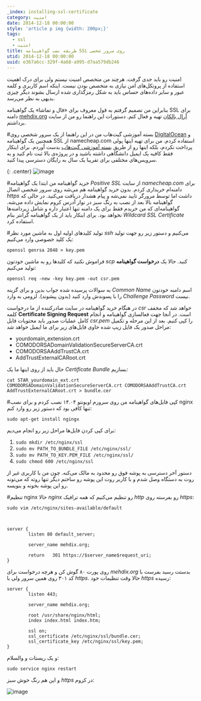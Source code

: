 ```yaml
---
_index: installing-ssl-certificate
category: امنیت
date: 2014-12-18 00:00:00
style: 'article p img {width: 200px;}'
tags:
  - ssl
  - امنیت
title: طریقه نصب گواهینامه SSL روی سرور شخصی
utid: 2014-12-18 00:00:00
uuid: e367a6cc-329f-4a68-a995-d7aa579db246
---
```

امنیت رو باید جدی گرفت. هرچند من متخصص امنیت نیستم ولی برای درک اهمیت استفاده از پروتکل‌های امن نیازی به متخصص بودن نیست. اینکه اسم کاربری و کلمه عبور و سایر داده‌های حساس باید به شکل رمزگذاری شده ارسال بشوند دیگر چیزی بدیهی به نظر می‌رسد.


بنابراین من تصمیم گرفتم به قول معروف برای «فال و تماشا» یک گواهینامه SSL برای دامنه [mehdix.org](mehdix.org) تهیه و فعال کنم. دستورات این راهنما رو من از سایت ‎[آرال بالکان](https://aralbalkan.com/scribbles/setting-up-ssl-with-nginx-using-a-namecheap-essentialssl-wildcard-certificate-on-digitalocean/) برداشتم.

#بسته آموزشی گیت‌هاب
من در این راهنما از یک سرور شخصی روی [DigitalOcean](https://digitalocean.com) و همچنین یک گواهینامه SSL از namecheap.com استفاده کردم. من برای تهیه اینها پولی پرداخت نکردم، بلکه اینها رو از طریق [بسته آموزشی گیت‌هاب](https://education.github.com) بدست آوردم. برای اینکار فقط کافیه یک ایمیل دانشگاهی داشته باشید و در پروژه‌ی بالا ثبت نام کنید و به سرویس‌های مختلفی برای تقریبا یک سال به رایگان دسترسی پیدا کنید.

{: .center}
![image](https://education.github.com/assets/sdp-backpack-6f872c4211af1bac3aef0c6e2b5fbb7a.png "Github Developer Pack")

#خرید گواهینامه
من ابتدا یک گواهینامه *Positive SSL* از سایت *namecheap.com* برای دامنه‌ام خریداری کردم. بدون خرید گواهینامه هم می‌شه روی سرور شخصی اتصال *https* داشت اما توسط مرورگر تایید نمی‌شه و پیام هشدار دریافت می‌کنید. در حالی که گواهینامه بالا بعد از نصب به رنگ سبز در نوار آدرس کروم نمایش داده می‌شه. گواهینامه‌ای که من خریدم فقط برای یک دامنه تنها اعتبار داره و شامل زیردامنه‌ها نخواهد بود. برای اینکار باید از یک گواهینامه گرانتر بنام *Wildcard SSL Certificate* استفاده کرد.

#تولید کلیدهای اولیه
اول به ماشین مورد نظر *ssh* می‌کنیم و دستور زیر رو جهت تولید یک کلید خصوصی وارد می‌کنیم:


	openssl genrsa 2048 > key.pem


فراموش نکنید که کلیدها رو به ماشین خودتون *scp* کنید. حالا یک **درخواست گواهینامه** تولید می‌کنیم:

	openssl req -new -key key.pem -out csr.pem


به سوالات پرسیده شده جواب بدین و برای گزینه *Common Name* اسم دامنه خودتون را با پسوندش وارد کنید (بدون پیشوند). لزومی به وارد *Challenge Password* نیست.

در هنگام خرید گواهینامه در سایت صادرکننده از ما درخواست *csr* خواهد شد که مخفف کلمه **Certificate Signing Request** است. در آنجا جهت فعالسازی گواهینامه و انجام کامل عملیات صدور باید محتویات فایل *csr.pem* را کپی کنیم. بعد از این مرحله و تکمیل مراحل صدور یک فایل زیپ شده حاوی فایل‌های زیر برای ما ایمیل خواهد شد:

* yourdomain_extension.crt
* COMODORSADomainValidationSecureServerCA.crt
* COMODORSAAddTrustCA.crt
* AddTrustExternalCARoot.crt

حال باید از روی اینها ما یک *Certificate Bundle* بسازیم:

	cat STAR_yourdomain_ext.crt COMODORSADomainValidationSecureServerCA.crt COMODORSAAddTrustCA.crt AddTrustExternalCARoot.crt > bundle.cer


#کپی فایل‌های گواهینامه
من روی سرورم اوبونتو ۱۴.۰۴ نصب کردم و برای نصب nginx تنها کافی بود که دستور زیر رو وارد کنم:

	sudo apt-get install ngingx


برای کپی کردن فایل‌ها مراحل زیر رو انجام می‌دیم:

1. `sudo mkdir /etc/nginx/ssl`
2. `sudo mv PATH_TO_BUNDLE_FILE /etc/nginx/ssl/`
3. `sudo mv PATH_TO_KEY.PEM_FILE /etc/nginx/ssl/`
4. `sudo chmod 600 /etc/nginx/ssl`

دستور آخر دسترسی به پوشه فوق رو محدود به مالک می‌کنه. چون من با کاربری غیر از روت به دستگاه وصل شدم و با کاربر روت این پوشه رو ساختم دیگر تنها روته که می‌تونه رو این پوشه بخونه و بنویسه.

#تنظیم nginx
حالا *nginx* رو تنظیم می‌کنیم که همه ترافیک *http*‌ رو بفرسته روی *https*:

	sudo vim /etc/nginx/sites-available/default



	server {
	        listen 80 default_server;
	
	        server_name mehdix.org;
	
	        return   301 https://$server_name$request_uri;
	}


روی پورت ۸۰ گوش کن و هرچه درخواست برای *mehdix.org* بدستت رسید بفرست با کد ۳۰۱ روی همین سرور ولی با *https*. حالا وقت تنظیمات خود *https* رسیده:

	server {
	        listen 443;
	
	        server_name mehdix.org;
	
	        root /usr/share/nginx/html;
	        index index.html index.htm;
	
	        ssl on;
	        ssl_certificate /etc/nginx/ssl/bundle.cer;
	        ssl_certificate_key /etc/nginx/ssl/key.pem;
	}


و یک ریستات و والسلام:

	sudo service nginx restart


و این هم رنگ خوش سبز *https* در کروم:

![image](assets/pimg/https.png)
